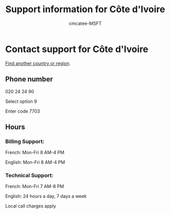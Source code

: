 ﻿---                                
title: Support information for Côte d'Ivoire
author: cmcatee-MSFT
ms.author: cmcatee
manager: mnirkhe
audience: Admin
ms.topic: reference
ms.service: o365-administration
localization_priority: Normal
description: Learn how to contact support for your country or region.
ROBOTS: NOINDEX, NOFOLLOW
---

# Contact support for Côte d'Ivoire

[Find another country or region](../contact-support-for-business-products.md).

## Phone number
020 24 24 90

Select option 9

Enter code 7703

## Hours
### Billing Support:

French: Mon-Fri 8 AM-4 PM

English: Mon-Fri 8 AM-4 PM

### Technical Support:

French: Mon-Fri 7 AM-8 PM

English: 24 hours a day, 7 days a week

Local call charges apply